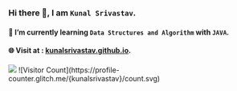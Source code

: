 ### Hi there 👋, I am `Kunal Srivastav`.
#### 🌱 I’m currently learning `Data Structures and Algorithm` with `JAVA`.
#### 🌐 Visit at : [kunalsrivastav.github.io](https://kunalsrivastav.github.io/).

<img src="https://github-readme-stats.vercel.app/api?username=kunalsrivastav&&show_icons=true&title_color=FFFF00&icon_color=FF000&text_color=daf7dc&bg_color=151515" />
![Visitor Count](https://profile-counter.glitch.me/{kunalsrivastav}/count.svg)
<!--
**kunalsrivastav/kunalsrivastav** is a ✨ _special_ ✨ repository because its `README.md` (this file) appears on your GitHub profile.

Here are some ideas to get you started:

- 🔭 I’m currently working on ...
- 🌱 I’m currently learning ...
- 👯 I’m looking to collaborate on ...
- 🤔 I’m looking for help with ...
- 💬 Ask me about ...
- 📫 How to reach me: ...
- 😄 Pronouns: ...
- ⚡ Fun fact: ...
-->
